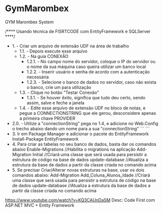 # GymMarombex
GYM Marombex System 

/****
Usando técnica de FISRTCODE com EntityFramework e SQLServer
****/

<ul>
    <li>
        1. - Criar um arquivo de extensão UDF na área de trabalho
        <ul>
            <li>
                1.1. - Depois execute esse arquivo
            </li>
            <li>
                1.2. - Na guia CONEXÃO
                <ul>            
                    <li>
                        1.2.1. - No campo nome do servidor, coloque o IP do servidor ou o nome da sua máquina caso queira utilizar um banco local
                    </li>
                    <li>
                        1.2.2. - Inserir usuário e senha de acordo com a autenticação necessária
                    </li>
                    <li>
                        1.2.3. - Selecione o banco de dados no servidor, caso não exista o banco, crie um para utilização
                    </li>
                </ul>
            </li>
            <li>
                1.3. - Clique no botão "Testar Conexão"
                <ul>
                    <li>
                        1.3.1. - Se houver êxito, significa que tudo deu certo, sendo assim, salve e feche a janela
                    </li>
                </ul>
            </li>
            <li>
                1.4. - Edite esse arquivo de extensão UDF no bloco de notas, e pegue a CONNECTIONSTRING que ele gerou, desconsidere apenas a primeira chave PROVIDER
            </li>
        </ul>     
    </li>
    <li>
        2.0. - Utilize a "connectionString" pega no 1.4, e adicione no Web.Config o trecho abaixo dando um nome para a sua "connectionString"
        ```
          <connectionStrings>
            <add name="MarombexConnectionString" connectionString="Password=123456;Persist Security Info=True;User ID=autoMEGenerator;Initial Catalog=Marombex;Data         Source=ME003153" providerName="System.Data.SqlClient"/>
        ```
          </connectionStrings>
    </li>
    <li>
        3. Ir em Package Manager e adicionar o pacote do EntityFramework
        Install-Package EntityFramework
    </li>
    <li>
        4. Para criar as tabelas no seu banco de dados, basta dar os comandos abaixo
        Enable-Migrations  //Habilita o migrations na aplicação
        Add-Migration Initial  //Criará uma classe que será usada para persistir a estrutura de código na base de dados 
        update-database    //Atualiza a estrutura da base de dados a partir da classe criada no comando acima
    </li>
    <li>
        5. Se precisar Criar/Alterar novas estruturas na base, usar os dois comandos abaixo:
        Add-Migration Add_Coluna_Alunos_Idade  //Criará uma classe que será usada para persistir a estrutura de código na base de dados 
        update-database    //Atualiza a estrutura da base de dados a partir da classe criada no comando acima
    </li>
</ul>

<https://www.youtube.com/watch?v=KQ3CAUnDaSM>
Desc: Code First com ASP.NET MVC + Entity Framework
